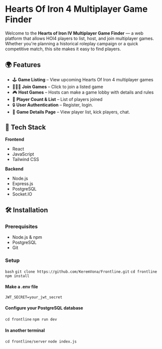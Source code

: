 # Hearts Of Iron 4 Multiplayer Game Finder

Welcome to the **Hearts of Iron IV Multiplayer Game Finder** — a web platform that allows HOI4 players to list, host, and join multiplayer games. Whether you're planning a historical roleplay campaign or a quick competitive match, this site makes it easy to find players.

## 🌍 Features

- 🕹️ **Game Listing** – View upcoming Hearts Of Iron 4 multiplayer games
- 🧑‍🤝‍🧑 **Join Games** – Click to join a listed game
- 🎮 **Host Games** – Hosts can make a game lobby with details and rules
- 👥 **Player Count & List** – List of players joined
- 🔒 **User Authentication** – Register, login.
- 🧩 **Game Details Page** – View player list, kick players, chat.

## 🚀 Tech Stack

**Frontend**
- React
- JavaScript
- Tailwind CSS

**Backend**
- Node.js
- Express.js
- PostgreSQL
- Socket.IO

## 🛠️ Installation

### Prerequisites
- Node.js & npm
- PostgreSQL
- Git

### Setup

```bash```
```git clone https://github.com/KeremVona/Frontline.git```
```cd frontline```
```npm install```
#### Make a .env file
```JWT_SECRET=your_jwt_secret```
#### Configure your PostgreSQL database
```cd frontline```
```npm run dev```
#### In another terminal
```cd frontline/server```
```node index.js```
